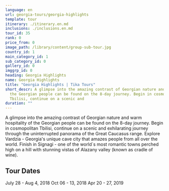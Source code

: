 ```yaml
---
language: en
url: georgia-tours/georgia-highlights
template: tour
itinerary: ./itinerary.en.md
inclusions: ./inclusions.en.md
tour_id: 35
rank: 0
price_from: 0
image_path: /library/content/group-sub-tour.jpg
country_id: 1
main_category_id: 1
sub_category_id: 0
gallery_id: 0
imggrp_id: 0
heading: Georgia Highlights
name: Georgia Highlights
title: "Georgia Highlights | Tika Tours"
short_descr: A glimpse into the amazing contrast of Georgian nature and warm hospitality of
  the Georgian people can be found on the 8-day journey. Begin in cosmopolitan
  Tbilisi, continue on a scenic and
duration: ""
---
```

A glimpse into the amazing contrast of Georgian nature and warm hospitality of the
Georgian people can be found on the 8\-day journey. Begin in cosmopolitan Tbilisi,
continue on a scenic and exhilarating journey through the uninterrupted panorama
of the Great Caucasus range. Explore Vardzia \- Georgia's unique cave city that
amazes people from all over the world. Finish in Signagi \- one of the world\`s
most romantic towns perched high on a hill with stunning vistas of Alazany valley
(known as cradle of wine).

Tour Dates 
-----------


July 28 \- Aug 4, 2018
Oct 06 \- 13, 2018
Apr 20 \- 27, 2019
